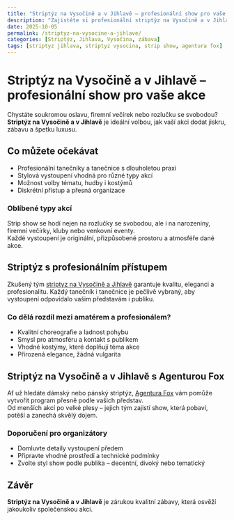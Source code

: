 ```yaml
---
title: "Striptýz na Vysočině a v Jihlavě – profesionální show pro vaše akce"
description: "Zajistěte si profesionální striptýz na Vysočině a v Jihlavě. Luxusní vystoupení, zkušené tanečnice i tanečníci, nezapomenutelná atmosféra. Objednejte show u Agentury Fox."
date: 2025-10-05
permalink: /striptyz-na-vysocine-a-jihlave/
categories: [Striptýz, Jihlava, Vysočina, zábava]
tags: [striptyz jihlava, striptyz vysocina, strip show, agentura fox]
---
```


# Striptýz na Vysočině a v Jihlavě – profesionální show pro vaše akce

Chystáte soukromou oslavu, firemní večírek nebo rozlučku se svobodou?  
**Striptýz na Vysočině a v Jihlavě** je ideální volbou, jak vaší akci dodat jiskru, zábavu a špetku luxusu.  

## Co můžete očekávat

- Profesionální tanečníky a tanečnice s dlouholetou praxí  
- Stylová vystoupení vhodná pro různé typy akcí  
- Možnost volby tématu, hudby i kostýmů  
- Diskrétní přístup a přesná organizace  

### Oblíbené typy akcí

Strip show se hodí nejen na rozlučky se svobodou, ale i na narozeniny, firemní večírky, kluby nebo venkovní eventy.  
Každé vystoupení je originální, přizpůsobené prostoru a atmosféře dané akce.

## Striptýz s profesionálním přístupem

Zkušený tým [striptyz na Vysočině a Jihlavě](https://www.agenturafox.cz/striptyz-jihlava/) garantuje kvalitu, eleganci a profesionalitu. Každý tanečník i tanečnice je pečlivě vybraný, aby vystoupení odpovídalo vašim představám i publiku.

### Co dělá rozdíl mezi amatérem a profesionálem?

- Kvalitní choreografie a ladnost pohybu  
- Smysl pro atmosféru a kontakt s publikem  
- Vhodné kostýmy, které doplňují téma akce  
- Přirozená elegance, žádná vulgarita  

## Striptýz na Vysočině a v Jihlavě s Agenturou Fox

Ať už hledáte dámský nebo pánský striptýz, [Agentura Fox](https://www.agenturafox.cz/striptyz-jihlava/) vám pomůže vytvořit program přesně podle vašich představ.  
Od menších akcí po velké plesy – jejich tým zajistí show, která pobaví, potěší a zanechá skvělý dojem.

### Doporučení pro organizátory

- Domluvte detaily vystoupení předem  
- Připravte vhodné prostředí a technické podmínky  
- Zvolte styl show podle publika – decentní, divoký nebo tematický  

## Závěr

**Striptýz na Vysočině a v Jihlavě** je zárukou kvalitní zábavy, která osvěží jakoukoliv společenskou akci.  

